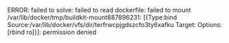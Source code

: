 ERROR: failed to solve: failed to read dockerfile: failed to mount /var/lib/docker/tmp/buildkit-mount887896231: [{Type:bind Source:/var/lib/docker/vfs/dir/terfrwcpjgdszcfo3ty6xafku Target: Options:[rbind ro]}]: permission denied


